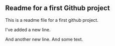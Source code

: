 Readme for a first Github project
----

This is a readme file for a first github project.

I've added a new line.

And another new line. And some text.